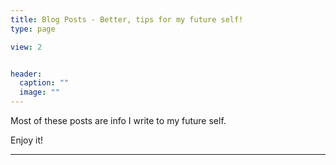 ```yaml
---
title: Blog Posts - Better, tips for my future self!
type: page

view: 2


header:
  caption: ""
  image: ""
---
```


Most of these posts are info I write to my future self.

Enjoy it!



---
